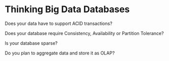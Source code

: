 Thinking Big Data Databases 
=========================== 

Does your data have to support ACID transactions? 

Does your database require Consistency, Availability or Partition Tolerance? 

Is your database sparse? 

Do you plan to aggregate data and store it as OLAP? 
